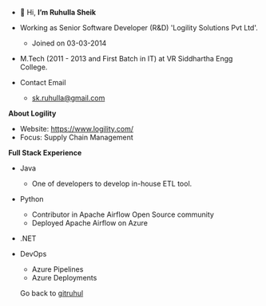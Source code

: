 - 👋 Hi, **I’m Ruhulla Sheik**

* Working as Senior Software Developer (R&D) 'Logility Solutions Pvt Ltd'.

    - Joined on 03-03-2014

* M.Tech (2011 - 2013 and First Batch in IT) at VR Siddhartha Engg College.

* Contact Email

    - sk.ruhulla@gmail.com

**About Logility**

* Website: https://www.logility.com/
* Focus: Supply Chain Management

**Full Stack Experience**

* Java
   * One of developers to develop in-house ETL tool.
* Python
   * Contributor in Apache Airflow Open Source community
   * Deployed Apache Airflow on Azure
* .NET
* DevOps

  * Azure Pipelines
  * Azure Deployments
 
  Go back to <a href="https://github.com/gitruhul"> gitruhul </a>
